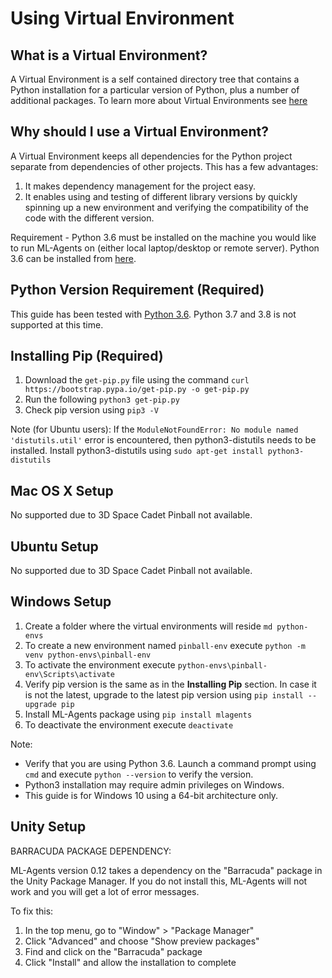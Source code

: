 # Using Virtual Environment

## What is a Virtual Environment?
A Virtual Environment is a self contained directory tree that contains a Python installation
for a particular version of Python, plus a number of additional packages. To learn more about
Virtual Environments see [here](https://docs.python.org/3/library/venv.html)

## Why should I use a Virtual Environment?
A Virtual Environment keeps all dependencies for the Python project separate from dependencies
of other projects. This has a few advantages:
1. It makes dependency management for the project easy.
1. It enables using and testing of different library versions by quickly
spinning up a new environment and verifying the compatibility of the code with the
different version.

Requirement - Python 3.6 must be installed on the machine you would like
to run ML-Agents on (either local laptop/desktop or remote server). Python 3.6 can be
installed from [here](https://www.python.org/downloads/release/python-362/).

## Python Version Requirement (Required)
This guide has been tested with [Python 3.6](https://www.python.org/downloads/release/python-362/). Python 3.7 and 3.8 is not supported at this time.

## Installing Pip (Required)

1. Download the `get-pip.py` file using the command `curl https://bootstrap.pypa.io/get-pip.py -o get-pip.py`
1. Run the following `python3 get-pip.py`
1. Check pip version using `pip3 -V`

Note (for Ubuntu users): If the `ModuleNotFoundError: No module named 'distutils.util'` error is encountered, then
python3-distutils needs to be installed. Install python3-distutils using `sudo apt-get install python3-distutils`

## Mac OS X Setup

No supported due to 3D Space Cadet Pinball not available.

## Ubuntu Setup

No supported due to 3D Space Cadet Pinball not available.

## Windows Setup

1. Create a folder where the virtual environments will reside `md python-envs`
1. To create a new environment named `pinball-env` execute `python -m venv python-envs\pinball-env`
1. To activate the environment execute `python-envs\pinball-env\Scripts\activate`
1. Verify pip version is the same as in the __Installing Pip__ section. In case it is not the
latest, upgrade to the latest pip version using `pip install --upgrade pip`
1. Install ML-Agents package using `pip install mlagents`
1. To deactivate the environment execute `deactivate`

Note:
- Verify that you are using Python 3.6. Launch a command prompt using `cmd` and
 execute `python --version` to verify the version.
- Python3 installation may require admin privileges on Windows.
- This guide is for Windows 10 using a 64-bit architecture only.

## Unity Setup
BARRACUDA PACKAGE DEPENDENCY:

ML-Agents version 0.12 takes a dependency on the "Barracuda" package in the Unity Package Manager. If you do not install this, ML-Agents will not work and you will get a lot of error messages.

To fix this:
1. In the top menu, go to "Window" > "Package Manager"
1. Click "Advanced" and choose "Show preview packages"
1. Find and click on the "Barracuda" package
1. Click "Install" and allow the installation to complete
